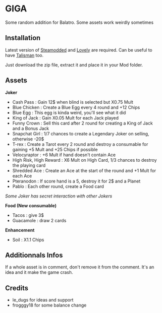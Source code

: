 # GIGA

Some random addition for Balatro. Some assets work weirdly sometimes


## Installation

Latest version of [Steamodded](https://github.com/Steamodded/smods) and [Lovely](https://github.com/ethangreen-dev/lovely-injector) are required. 
Can be useful to have [Talisman](https://github.com/SpectralPack/Talisman) too.

Just download the zip file, extract it and place it in your Mod folder.


## Assets

**Joker**
- Cash Pass : Gain 12$ when blind is selected but X0.75 Mult
- Blue Chicken : Create a Blue Egg every 4 round and +12 Chips
- Blue Egg : This egg is kinda weird, you'll see what it did
- King of Jack : Gain X0.05 Mult for each Jack played
- Funny Crown : Sell this card after 2 round for creating a King of Jack and a Bonus Jack
- Snapchat Girl : 1/7 chances to create a Legendary Joker on selling, otherwise -20$
- T-rex : Create a Tarot every 2 round and destroy a consumable for gaining +5 Mult and +25 Chips if possible
- Velocyraptor : +6 Mult if hand doesn't contain Ace
- High Risk, High Reward : X6 Mult on High Card, 1/3 chances to destroy the playing card
- Shredded Ace : Create an Ace at the start of the round and +1 Mult for each Ace
- Pteranodon : If score hand is a 5, destroy it for 2$ and a Planet
- Pablo : Each other round, create a Food card

*Some Joker has secret interaction with other Jokers*


**Food (New consumable)**
- Tacos : give 3$
- Guacamole : draw 2 cards


**Enhancement**
- Soil : X1.1 Chips


## Additionnals Infos

If a whole asset is in comment, don't remove it from the comment. It's an idea and it make the game crash.


## Credits

- le_dugs for ideas and support
- frogggy18 for some balance change
